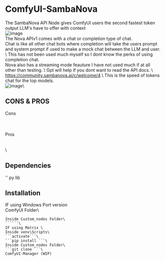 # ComfyUI-SambaNova
The SambaNova API Node gives ComfyUI users the second fastest token output LLM's have to offer with context \
![image](https://github.com/user-attachments/assets/d3e7edbc-dec7-4c0e-9578-16a29a671126)\
The Nova APIv1 comes with a chat or completion type of chat. \
Chat is like all other chat bots where completion will take the users prompt and system prompt if used to make a mock chat between the LLM and user. \ 
This has not been used much myself so I dont know the perks of using completion chat. \
Nova also has a streaming mode feauture I have not used much if at all other than testing. \ 
Gpt will help if you dont want to read the API docs. \ 
https://community.sambanova.ai/c/welcome/4 \ 
This is the speed of tokens chat for the top models. \
![image](https://github.com/user-attachments/assets/9af8233b-b385-4676-92d5-9674afb63ae6)\
## CONS & PROS
Cons\
\
\
\
Pros\
\
\
\

## Dependencies
'' py lib
## Installation
IF using Windows Port version\
ComfyUI Folder\
``````\
Inside Custom_nodes Folder\
``````\
IF using Matrix \
Inside venv\Scripts\
```activate```\
```pip install ```\
Inside Custom_nodes Folder\
```git clone ```\
ComfyUI-Manager (WIP)
